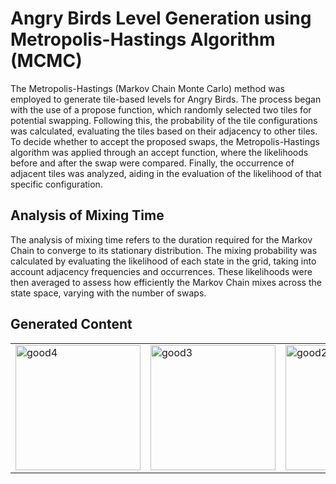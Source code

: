 # Angry Birds Level Generation using Metropolis-Hastings Algorithm (MCMC)

The Metropolis-Hastings (Markov Chain Monte Carlo) method was employed to generate tile-based levels for Angry Birds. 
The process began with the use of a propose function, which randomly selected two tiles for potential swapping. 
Following this, the probability of the tile configurations was calculated, evaluating the tiles based on their adjacency to other tiles. 
To decide whether to accept the proposed swaps, the Metropolis-Hastings algorithm was applied through an accept function, where the likelihoods before and after the swap were compared. 
Finally, the occurrence of adjacent tiles was analyzed, aiding in the evaluation of the likelihood of that specific configuration.


## Analysis of Mixing Time
The analysis of mixing time refers to the duration required for the Markov Chain to converge to its stationary distribution. The mixing probability was calculated by evaluating the likelihood of each state in the grid, taking into account adjacency frequencies and occurrences. These likelihoods were then averaged to assess how efficiently the Markov Chain mixes across the state space, varying with the number of swaps.

## Generated Content
<table>
  <tr>
    <td><img src="https://github.com/user-attachments/assets/b477f5df-fd7d-43f1-ab8f-7e1a012f4a3d" alt="good4" width="200"></td>
    <td><img src="https://github.com/user-attachments/assets/721d3478-1dc3-4bdb-80d8-751648860647" alt="good3" width="200"></td>
    <td><img src="https://github.com/user-attachments/assets/eaca283a-3805-437f-bba2-347d4cd71e85" alt="good2" width="200"></td>
    <td><img src="https://github.com/user-attachments/assets/f4e4cf78-7e2d-4c91-b570-840f25e8283f" alt="good1" width="200"></td>
    <td><img src="https://github.com/user-attachments/assets/41e8f22b-f4ef-4192-ae3d-c36bf2a6691d" alt="good5" width="200"></td>
  </tr>
</table>




